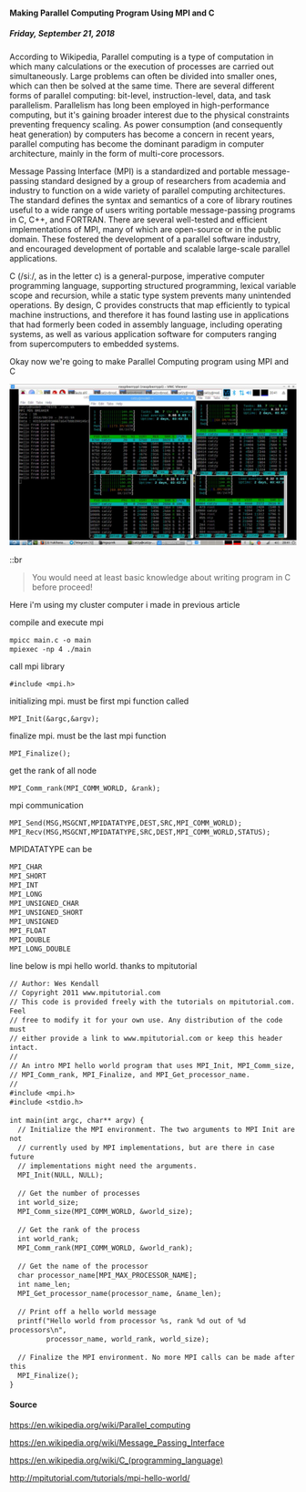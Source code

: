 #### Making Parallel Computing Program Using MPI and C
##### Friday, September 21, 2018

According to Wikipedia, Parallel computing is a type of computation in which many calculations or the 
execution of processes are carried out simultaneously. Large problems can often be divided into smaller 
ones, which can then be solved at the same time. There are several different forms of parallel computing: 
bit-level, instruction-level, data, and task parallelism. Parallelism has long been employed in 
high-performance computing, but it's gaining broader interest due to the physical constraints preventing 
frequency scaling. As power consumption (and consequently heat generation) by computers has become a 
concern in recent years, parallel computing has become the dominant paradigm in computer architecture, 
mainly in the form of multi-core processors.

Message Passing Interface (MPI) is a standardized and portable message-passing standard designed by a group of researchers from academia and industry to function on a wide variety of parallel computing architectures. The standard defines the syntax and semantics of a core of library routines useful to a wide range of users writing portable message-passing programs in C, C++, and FORTRAN. There are several well-tested and efficient implementations of MPI, many of which are open-source or in the public domain. These fostered the development of a parallel software industry, and encouraged development of portable and scalable large-scale parallel applications.  

C (/siː/, as in the letter c) is a general-purpose, imperative computer programming language, supporting structured programming, lexical variable scope and recursion, while a static type system prevents many unintended operations. By design, C provides constructs that map efficiently to typical machine instructions, and therefore it has found lasting use in applications that had formerly been coded in assembly language, including operating systems, as well as various application software for computers ranging from supercomputers to embedded systems. 

Okay now we're going to make Parallel Computing program using MPI and C

<div class="row">
    <div class="col-sm-3"></div>
    <div class="col-sm-6">
        <div class="img-thumbnail">
            <img class="img-fluid" loading="lazy" src="./posts/2018-09-21-making-parallel-computing-program-using-mpi-and-c/1.jpg" alt="img">
        </div>
    </div>
    <div class="col-sm-3"></div>
</div>

::br

> You would need at least basic knowledge about writing program in C before proceed!

Here i'm using my cluster computer i made in previous article

compile and execute mpi
```
mpicc main.c -o main
mpiexec -np 4 ./main
```

call mpi library
```
#include <mpi.h>
```

initializing mpi. must be first mpi function called
```
MPI_Init(&argc,&argv);
```

finalize mpi. must be the last mpi function
```
MPI_Finalize();
```

get the rank of all node
```
MPI_Comm_rank(MPI_COMM_WORLD, &rank);
```

mpi communication
```
MPI_Send(MSG,MSGCNT,MPIDATATYPE,DEST,SRC,MPI_COMM_WORLD);
MPI_Recv(MSG,MSGCNT,MPIDATATYPE,SRC,DEST,MPI_COMM_WORLD,STATUS);
```

MPIDATATYPE can be
```
MPI_CHAR
MPI_SHORT
MPI_INT
MPI_LONG
MPI_UNSIGNED_CHAR
MPI_UNSIGNED_SHORT
MPI_UNSIGNED
MPI_FLOAT
MPI_DOUBLE
MPI_LONG_DOUBLE
```

line below is mpi hello world. thanks to mpitutorial
```
// Author: Wes Kendall
// Copyright 2011 www.mpitutorial.com
// This code is provided freely with the tutorials on mpitutorial.com. Feel
// free to modify it for your own use. Any distribution of the code must
// either provide a link to www.mpitutorial.com or keep this header intact.
//
// An intro MPI hello world program that uses MPI_Init, MPI_Comm_size,
// MPI_Comm_rank, MPI_Finalize, and MPI_Get_processor_name.
//
#include <mpi.h>
#include <stdio.h>

int main(int argc, char** argv) {
  // Initialize the MPI environment. The two arguments to MPI Init are not
  // currently used by MPI implementations, but are there in case future
  // implementations might need the arguments.
  MPI_Init(NULL, NULL);

  // Get the number of processes
  int world_size;
  MPI_Comm_size(MPI_COMM_WORLD, &world_size);

  // Get the rank of the process
  int world_rank;
  MPI_Comm_rank(MPI_COMM_WORLD, &world_rank);

  // Get the name of the processor
  char processor_name[MPI_MAX_PROCESSOR_NAME];
  int name_len;
  MPI_Get_processor_name(processor_name, &name_len);

  // Print off a hello world message
  printf("Hello world from processor %s, rank %d out of %d processors\n",
         processor_name, world_rank, world_size);

  // Finalize the MPI environment. No more MPI calls can be made after this
  MPI_Finalize();
}
```

#### Source
<https://en.wikipedia.org/wiki/Parallel_computing>

<https://en.wikipedia.org/wiki/Message_Passing_Interface>

<https://en.wikipedia.org/wiki/C_(programming_language)>

<http://mpitutorial.com/tutorials/mpi-hello-world/>
